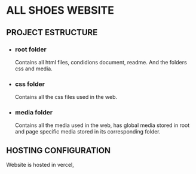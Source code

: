 # ALL SHOES WEBSITE

## PROJECT ESTRUCTURE
- ### root folder
    Contains all html files, condidions document, readme. And the folders css and media.
- ### css folder
    Contains all the css files used in the web.
- ### media folder
    Contains all the media used in the web, has global media stored in root and page specific media stored in its corresponding folder.

## HOSTING CONFIGURATION
Website is hosted in vercel, 